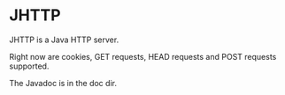 # JHTTP

JHTTP is a Java HTTP server.

Right now are cookies, GET requests, HEAD requests and POST requests supported.

The Javadoc is in the doc dir.